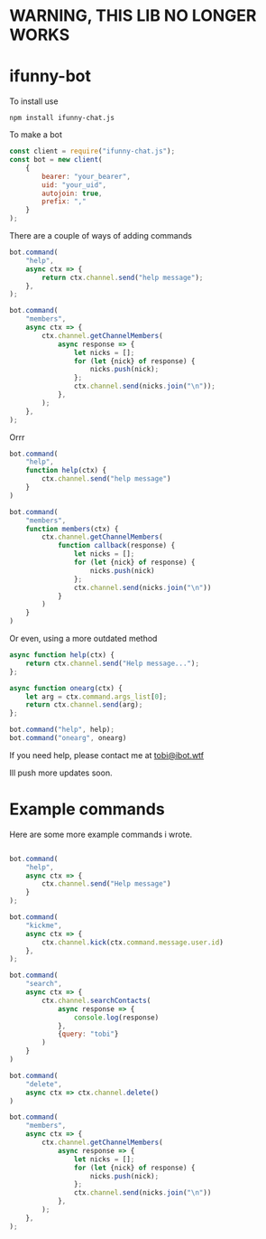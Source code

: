 # WARNING, THIS LIB NO LONGER WORKS

# ifunny-bot

To install use

`npm install ifunny-chat.js`

To make a bot

```js
const client = require("ifunny-chat.js");
const bot = new client(
    {
        bearer: "your_bearer",
        uid: "your_uid",
        autojoin: true,
        prefix: ","
    }
);
```

There are a couple of ways of adding commands

```js
bot.command(
    "help",
    async ctx => {
        return ctx.channel.send("help message");
    },
);

bot.command(
    "members",
    async ctx => {
        ctx.channel.getChannelMembers(
            async response => {
                let nicks = [];
                for (let {nick} of response) {
                    nicks.push(nick);
                };
                ctx.channel.send(nicks.join("\n"));
            },
        );
    },
);
```

Orrr 

```js
bot.command(
    "help",
    function help(ctx) {
        ctx.channel.send("help message")
    }
)

bot.command(
    "members",
    function members(ctx) {
        ctx.channel.getChannelMembers(
            function callback(response) {
                let nicks = [];
                for (let {nick} of response) {
                    nicks.push(nick)
                };
                ctx.channel.send(nicks.join("\n"))
            }
        )
    }
)
```

Or even, using a more outdated method

```js
async function help(ctx) {
    return ctx.channel.send("Help message...");
};

async function onearg(ctx) {
    let arg = ctx.command.args_list[0];
    return ctx.channel.send(arg);
};

bot.command("help", help);
bot.command("onearg", onearg)
```

If you need help, please contact me at tobi@ibot.wtf

Ill push more updates soon.

# Example commands

Here are some more example commands i wrote.

```js

bot.command(
    "help",
    async ctx => {
        ctx.channel.send("Help message")
    }
);

bot.command(
    "kickme",
    async ctx => {
        ctx.channel.kick(ctx.command.message.user.id)
    },
);

bot.command(
    "search",
    async ctx => {
        ctx.channel.searchContacts(
            async response => {
                console.log(response)
            },
            {query: "tobi"}
        )
    }
)

bot.command(
    "delete",
    async ctx => ctx.channel.delete()
)

bot.command(
    "members",
    async ctx => {
        ctx.channel.getChannelMembers(
            async response => {
                let nicks = [];
                for (let {nick} of response) {
                    nicks.push(nick);
                };
                ctx.channel.send(nicks.join("\n"))
            },
        );
    },
);
```